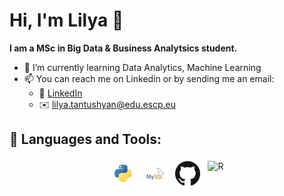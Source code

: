 # Hi, I'm Lilya 👋

<strong>I am a MSc in Big Data & Business Analytsics student.</strong>

- 🌱 I’m currently learning Data Analytics, Machine Learning
- 📫 You can reach me on Linkedin or by sending me an email:
    * 👔 [LinkedIn](https://www.linkedin.com/in/lilya-tantushyan/)
    * ✉️ [lilya.tantushyan@edu.escp.eu](mailto:lilya.tantushyan@edu.escp.eu)



## 🧰 Languages and Tools:
<p align="center">
<img src="https://raw.githubusercontent.com/github/explore/80688e429a7d4ef2fca1e82350fe8e3517d3494d/topics/python/python.png" alt="Python" height="40" style="vertical-align:top; margin:4px">
<img src="https://raw.githubusercontent.com/github/explore/80688e429a7d4ef2fca1e82350fe8e3517d3494d/topics/mysql/mysql.png" alt="MySQL" height="40" style="vertical-align:top; margin:4px">
<img src="https://raw.githubusercontent.com/github/explore/78df643247d429f6cc873026c0622819ad797942/topics/github/github.png" alt="Github" height="40" style="vertical-align:top; margin:4px">
<img src="https://raw.githubusercontent.com/jmnote/z-icons/master/svg/r.svg" alt="R" height="40" style="vertical-align:top; margin:4px">
